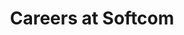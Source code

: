 ---
layout: careers-all
permalink: /careers/
title: Careers at Softcom
headline: Join us
copy: Tackle the most challenging problems facing organizations and communities in Africa.
cta_link_text: See openings
cta_copy: Are you interested in tackling some of the most challenging problems facing organisations and communities in Africa?
featured_image: /uploads/pages/careers.jpg
image_description: Female developer pointing at code
whats-it-like: |-
    Softcom is a place of purpose, value, creativity and inspiration and the people here are the special ingredients to the magic we create. The essence of this organization is best expressed in our mission.

    “To connect people and businesses with meaningful innovation” as technology represents truly one of the ways to bridge the wide gap in development in all areas of our lives. 

    At Softcom, you get to work and interact with a team of highly skilled and professional project managers, business analysts, designers, developers and engineers, just like you. 

    At Softcom, we’re not offering you a “job.” Yes, we’re welcoming you into a family with a crucial mind-set; to create value that can enable people to become better with technology.

why_join_us:
    - 
        join_us_reason: Products with meaning
        join_us_summary: We are building a company that leads the innovation process in solving problems for people and communities in our society, through technology. 
    -
        join_us_reason: People with meaning
        join_us_summary: We value our people as the greatest assets, so we give attention to their welfare, training and development. With the right health-care plan and balanced office meal, you stay fit for the job as we provide you access to the best of learning platforms globally. 
    -
        join_us_reason: Place with meaning
        join_us_summary: Softcom is very particular about why, where, when and how you work. We have prepared one of the best working environment for you and we call it Ekonovo; an office place that is serene and conducive for creativity. 
---